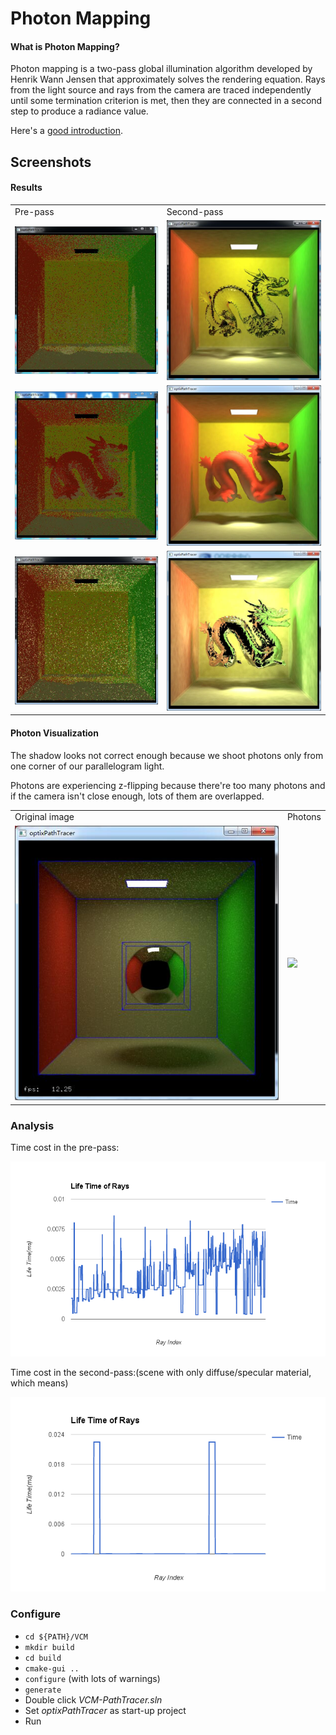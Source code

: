 # Photon Mapping

#### What is Photon Mapping?

Photon mapping is a two-pass global illumination algorithm developed by Henrik Wann Jensen that approximately solves the rendering equation. Rays from the light source and rays from the camera are traced independently until some termination criterion is met, then they are connected in a second step to produce a radiance value.

Here's a [good introduction](https://web.cs.wpi.edu/~emmanuel/courses/cs563/write_ups/zackw/photon_mapping/PhotonMapping.html).

Screenshots
-----------

#### Results

<table class="image">
<tr>
	<td>Pre-pass</td>
	<td>Second-pass</td>
</tr>
<tr>
	<td><img src="VCM/img/p00.jpg"/></td>
	<td><img src="VCM/img/p01.jpg"/></td>
</tr>
<tr>
	<td><img src="VCM/img/p02.jpg"/></td>
	<td><img src="VCM/img/p03.jpg"/></td>
</tr>
<tr>
	<td><img src="VCM/img/p04.jpg"/></td>
	<td><img src="VCM/img/p05.jpg"/></td>
</tr>
</table>

#### Photon Visualization

The shadow looks not correct enough because we shoot photons only from one corner of our parallelogram light.

Photons are experiencing z-flipping because there're too many photons and if the camera isn't close enough, lots of them are overlapped.

<table class="image">
<tr>
	<td>Original image</td>
	<td>Photons</td>
</tr>
<tr>
	<td><img src="VCM/img/bbox0.jpg"/></td>
	<td><img src="VCM/img/2.gif"/></td>
</tr>
</table>

### Analysis

Time cost in the pre-pass:

![](VCM/img/chart0.png)

Time cost in the second-pass:(scene with only diffuse/specular material, which means)

![](VCM/img/chart1.png)

### Configure

* `cd ${PATH}/VCM`
* `mkdir build`
* `cd build`
* `cmake-gui ..`
* `configure` (with lots of warnings)
* `generate`
* Double click *VCM-PathTracer.sln*
* Set *optixPathTracer* as start-up project
* Run
